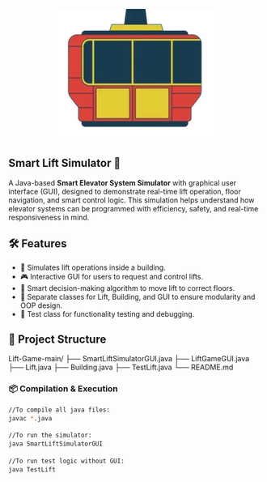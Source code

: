 <p align="center">
  <img src="/lift.png" alt="" />
</p>

## Smart Lift Simulator 🚀

A Java-based **Smart Elevator System Simulator** with graphical user interface (GUI), designed to demonstrate real-time lift operation, floor navigation, and smart control logic. This simulation helps understand how elevator systems can be programmed with efficiency, safety, and real-time responsiveness in mind.

## 🛠 Features

- 🏢 Simulates lift operations inside a building.
- 🎮 Interactive GUI for users to request and control lifts.
- 🧠 Smart decision-making algorithm to move lift to correct floors.
- 🔧 Separate classes for Lift, Building, and GUI to ensure modularity and OOP design.
- 🧪 Test class for functionality testing and debugging.

## 📁 Project Structure

Lift-Game-main/
├── SmartLiftSimulatorGUI.java
├── LiftGameGUI.java
├── Lift.java
├── Building.java
├── TestLift.java
└── README.md

### 📦 Compilation & Execution

```bash
//To compile all java files:
javac *.java

//To run the simulator:
java SmartLiftSimulatorGUI

//To run test logic without GUI:
java TestLift

